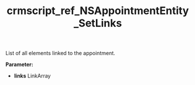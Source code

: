 ﻿---
title: crmscript_ref_NSAppointmentEntity_SetLinks
description: NSAppointmentEntity.SetLinks(LinkArray links)
intellisense: NSAppointmentEntity.SetLinks
keywords: NSAppointmentEntity, GetLinks
so.topic: reference
---

List of all elements linked to the appointment.

**Parameter:** 
 - **links** LinkArray

